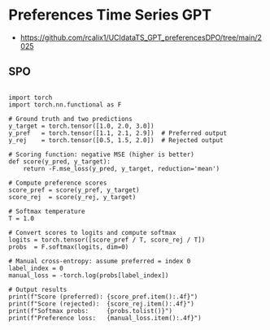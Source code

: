 # Preferences Time Series GPT

* https://github.com/rcalix1/UCIdataTS_GPT_preferencesDPO/tree/main/2025

## SPO


<pre lang="python"><code>
import torch
import torch.nn.functional as F

# Ground truth and two predictions
y_target = torch.tensor([1.0, 2.0, 3.0])
y_pref   = torch.tensor([1.1, 2.1, 2.9])  # Preferred output
y_rej    = torch.tensor([0.5, 1.5, 2.0])  # Rejected output

# Scoring function: negative MSE (higher is better)
def score(y_pred, y_target):
    return -F.mse_loss(y_pred, y_target, reduction='mean')

# Compute preference scores
score_pref = score(y_pref, y_target)
score_rej  = score(y_rej, y_target)

# Softmax temperature
T = 1.0

# Convert scores to logits and compute softmax
logits = torch.tensor([score_pref / T, score_rej / T])
probs  = F.softmax(logits, dim=0)

# Manual cross-entropy: assume preferred = index 0
label_index = 0
manual_loss = -torch.log(probs[label_index])

# Output results
print(f"Score (preferred): {score_pref.item():.4f}")
print(f"Score (rejected):  {score_rej.item():.4f}")
print(f"Softmax probs:     {probs.tolist()}")
print(f"Preference loss:   {manual_loss.item():.4f}")

 </code></pre>
 

